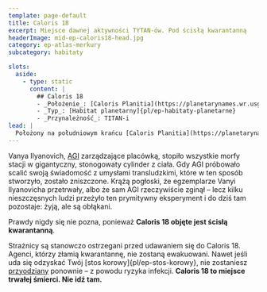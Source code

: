 ```yaml
---
template: page-default
title: Caloris 18
excerpt: Miejsce dawnej aktywności TYTAN-ów. Pod ścisłą kwarantanną
headerImage: mid-ep-caloris18-head.jpg
category: ep-atlas-merkury
subcategory: habitaty

slots:
  aside:
    - type: static
      content: |
        ## Caloris 18
        - _Położenie_: [Caloris Planitia](https://planetarynames.wr.usgs.gov/Feature/979), ([Merkury]{pl/ep-atlas-merkury})
        - _Typ_: [Habitat planetarny]{pl/ep-habitaty-planetarne}
        - _Przynależność_: TITAN-i
lead: |
  Położony na południowym krańcu [Caloris Planitia](https://planetarynames.wr.usgs.gov/Feature/979) (niemal dokładnie na północ od krateru [Mozart](https://planetarynames.wr.usgs.gov/Feature/4058)), Caloris 18 to miejsce dawnej aktywności TITANów. Baza ta była niegdyś stacją przekaźnikową energii słonecznej, obsługiwaną przez dziś już nieistniejącą korporację Lukos.
---
```


Vanya Ilyanovich, [AGI](#) zarządzające placówką, stopiło wszystkie morfy stacji w gigantyczny, stonogowaty cylinder z ciała. Gdy AGI próbowało scalić swoją świadomość z umysłami transludzkimi, które w ten sposób stworzyło, zostało zniszczone. Krążą pogłoski, że egzemplarze Vanyi Ilyanovicha przetrwały, albo że sam AGI rzeczywiście zginął – lecz kilku nieszczęsnych ludzi przeżyło ten prymitywny eksperyment i do dziś tam pozostaje: żyją, ale są obłąkani.

Prawdy nigdy się nie pozna, ponieważ **Caloris 18 objęte jest ścisłą kwarantanną**.

Strażnicy są stanowczo ostrzegani przed udawaniem się do Caloris 18. Agenci, którzy złamią kwarantannę, nie zostaną ewakuowani. Nawet jeśli uda się odzyskać Twój [stos korowy]{pl/ep-stos-korowy}, nie zostaniesz [przyodziany](#) ponownie – z powodu ryzyka infekcji. **Caloris 18 to miejsce trwałej śmierci. Nie idź tam.**
